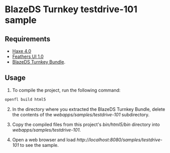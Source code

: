 # BlazeDS Turnkey testdrive-101 sample

## Requirements

- [Haxe 4.0](https://haxe.org/)
- [Feathers UI 1.0](https://feathersui.com/)
- [BlazeDS Turnkey Bundle](https://github.com/joshtynjala/blazeds-turnkey-archive).

## Usage

1. To compile the project, run the following command:

```sh
openfl build html5
```

2. In the directory where you extracted the BlazeDS Turnkey Bundle, delete the contents of the _webapps/samples/testdrive-101_ subdirectory.

3. Copy the compiled files from this project's _bin/html5/bin_ directory into _webapps/samples/testdrive-101_.

4. Open a web browser and load _http://localhost:8080/samples/testdrive-101_ to see the sample.
